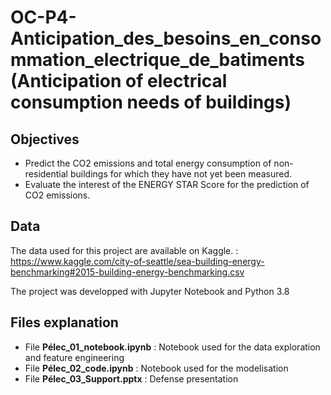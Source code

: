 # OC-P4-Anticipation_des_besoins_en_consommation_electrique_de_batiments (Anticipation of electrical consumption needs of buildings)

## Objectives

* Predict the CO2 emissions and total energy consumption of non-residential buildings for which they have not yet been measured.
* Evaluate the interest of the ENERGY STAR Score for the prediction of CO2 emissions.

## Data
The data used for this project are available on Kaggle. : https://www.kaggle.com/city-of-seattle/sea-building-energy-benchmarking#2015-building-energy-benchmarking.csv

The project was developped with Jupyter Notebook and Python 3.8

## Files explanation
* File **Pélec_01_notebook.ipynb** : Notebook used for the data exploration and feature engineering
* File **Pélec_02_code.ipynb** : Notebook used for the modelisation
* File **Pélec_03_Support.pptx** : Defense presentation
